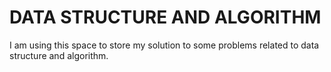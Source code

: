 # DATA STRUCTURE AND ALGORITHM

I am using this space to store my solution to some problems related to data structure and algorithm.

